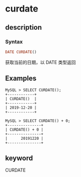 # curdate

## description

### Syntax

```Haskell
DATE CURDATE()
```

获取当前的日期，以 DATE 类型返回

## Examples

```Plain Text
MySQL > SELECT CURDATE();
+------------+
| CURDATE()  |
+------------+
| 2019-12-20 |
+------------+

MySQL > SELECT CURDATE() + 0;
+---------------+
| CURDATE() + 0 |
+---------------+
|      20191220 |
+---------------+
```

## keyword

CURDATE
